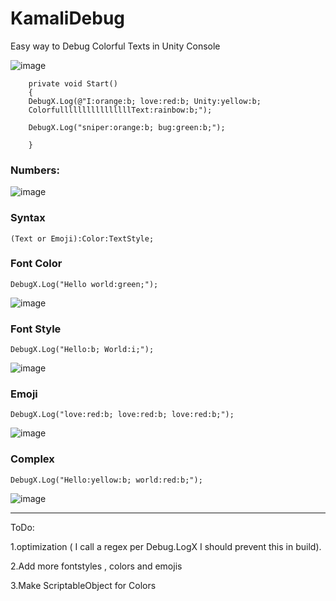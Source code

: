 # KamaliDebug
Easy way to Debug Colorful Texts in Unity Console

![image](https://user-images.githubusercontent.com/16706911/66844927-0af01480-ef7c-11e9-8202-a2d35878955e.png)


```
    private void Start()
    {
    DebugX.Log(@"I:orange:b; love:red:b; Unity:yellow:b;
    ColorfullllllllllllllllText:rainbow:b;");
    
    DebugX.Log("sniper:orange:b; bug:green:b;");

    }
```

<H3> Numbers:  </H3>


![image](https://user-images.githubusercontent.com/16706911/67084273-808cf800-f1a9-11e9-9a12-a283fc66b957.png)


<H3> Syntax </H3>

```(Text or Emoji):Color:TextStyle;```




<H3> Font Color </H3>

```DebugX.Log("Hello world:green;");```




![image](https://user-images.githubusercontent.com/16706911/66838611-d2e3d400-ef71-11e9-8721-c71773f4cd79.png)

<H3> Font Style </H3>

```DebugX.Log("Hello:b; World:i;");```


    
![image](https://user-images.githubusercontent.com/16706911/66840783-72569600-ef75-11e9-80c7-4d0d3e8ffab2.png)


<H3> Emoji </H3>

```DebugX.Log("love:red:b; love:red:b; love:red:b;");```


![image](https://user-images.githubusercontent.com/16706911/66839173-dd529d80-ef72-11e9-9010-eac6aaf06411.png)




<H3> Complex </H3>

```DebugX.Log("Hello:yellow:b; world:red:b;");```

![image](https://user-images.githubusercontent.com/16706911/66838419-7da7c280-ef71-11e9-83c6-d0dda9d5d75f.png)



___________

ToDo:

1.optimization ( I call a regex per Debug.LogX I should prevent this in build).

2.Add more fontstyles , colors and emojis

3.Make ScriptableObject for Colors

